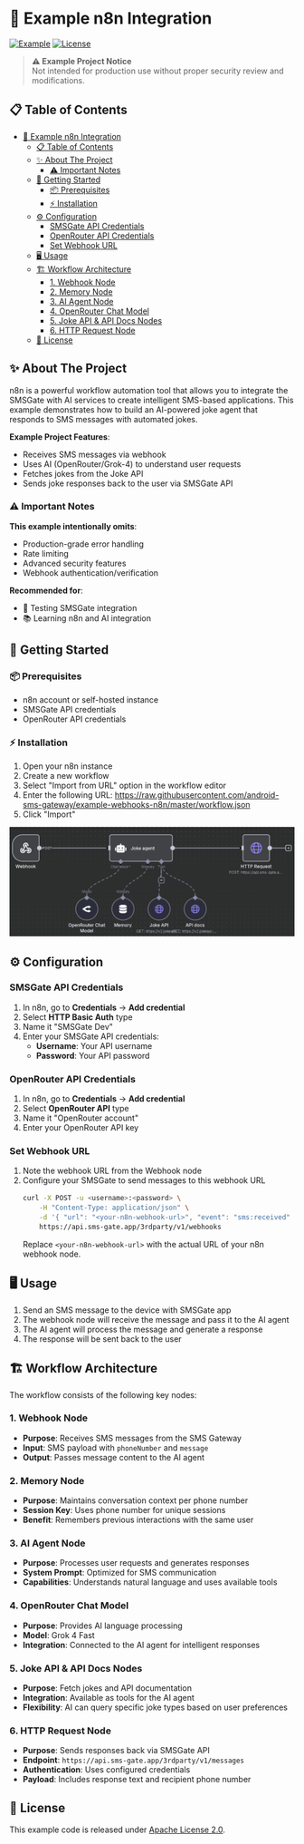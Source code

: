 # 📱 Example n8n Integration

[![Example](https://img.shields.io/badge/Type-Example%20Project-orange.svg)](https://github.com/android-sms-gateway/example-webhooks-n8n)
[![License](https://img.shields.io/badge/License-Apache%202.0-blue.svg)](https://opensource.org/licenses/Apache-2.0)

> **⚠️ Example Project Notice**  
> Not intended for production use without proper security review and modifications.

## 📋 Table of Contents
- [📱 Example n8n Integration](#-example-n8n-integration)
  - [📋 Table of Contents](#-table-of-contents)
  - [✨ About The Project](#-about-the-project)
    - [⚠️ Important Notes](#️-important-notes)
  - [🚀 Getting Started](#-getting-started)
    - [📦 Prerequisites](#-prerequisites)
    - [⚡ Installation](#-installation)
  - [⚙️ Configuration](#️-configuration)
    - [SMSGate API Credentials](#smsgate-api-credentials)
    - [OpenRouter API Credentials](#openrouter-api-credentials)
    - [Set Webhook URL](#set-webhook-url)
  - [🖥️ Usage](#️-usage)
  - [🏗️ Workflow Architecture](#️-workflow-architecture)
    - [1. Webhook Node](#1-webhook-node)
    - [2. Memory Node](#2-memory-node)
    - [3. AI Agent Node](#3-ai-agent-node)
    - [4. OpenRouter Chat Model](#4-openrouter-chat-model)
    - [5. Joke API \& API Docs Nodes](#5-joke-api--api-docs-nodes)
    - [6. HTTP Request Node](#6-http-request-node)
  - [📜 License](#-license)

## ✨ About The Project

n8n is a powerful workflow automation tool that allows you to integrate the SMSGate with AI services to create intelligent SMS-based applications. This example demonstrates how to build an AI-powered joke agent that responds to SMS messages with automated jokes.

**Example Project Features**:
- Receives SMS messages via webhook
- Uses AI (OpenRouter/Grok-4) to understand user requests
- Fetches jokes from the Joke API
- Sends joke responses back to the user via SMSGate API

### ⚠️ Important Notes

**This example intentionally omits**:

- Production-grade error handling
- Rate limiting
- Advanced security features
- Webhook authentication/verification

**Recommended for**:

- 🧪 Testing SMSGate integration
- 📚 Learning n8n and AI integration

## 🚀 Getting Started

### 📦 Prerequisites

- n8n account or self-hosted instance
- SMSGate API credentials
- OpenRouter API credentials

### ⚡ Installation

1. Open your n8n instance
2. Create a new workflow
3. Select "Import from URL" option in the workflow editor
4. Enter the following URL: https://raw.githubusercontent.com/android-sms-gateway/example-webhooks-n8n/master/workflow.json
5. Click "Import"

<p align="center"><img src="assets/workflow.png"></p>

## ⚙️ Configuration

### SMSGate API Credentials

1. In n8n, go to **Credentials** → **Add credential**
2. Select **HTTP Basic Auth** type
3. Name it "SMSGate Dev"
4. Enter your SMSGate API credentials:
   - **Username**: Your API username
   - **Password**: Your API password

### OpenRouter API Credentials

1. In n8n, go to **Credentials** → **Add credential**
2. Select **OpenRouter API** type
3. Name it "OpenRouter account"
4. Enter your OpenRouter API key

### Set Webhook URL

1. Note the webhook URL from the Webhook node
2. Configure your SMSGate to send messages to this webhook URL
    ```bash
    curl -X POST -u <username>:<password> \
        -H "Content-Type: application/json" \
        -d '{ "url": "<your-n8n-webhook-url>", "event": "sms:received" }' \
        https://api.sms-gate.app/3rdparty/v1/webhooks
    ```
    Replace `<your-n8n-webhook-url>` with the actual URL of your n8n webhook node.

## 🖥️ Usage

1. Send an SMS message to the device with SMSGate app
2. The webhook node will receive the message and pass it to the AI agent
3. The AI agent will process the message and generate a response
4. The response will be sent back to the user

## 🏗️ Workflow Architecture

The workflow consists of the following key nodes:

### 1. Webhook Node
- **Purpose**: Receives SMS messages from the SMS Gateway
- **Input**: SMS payload with `phoneNumber` and `message`
- **Output**: Passes message content to the AI agent

### 2. Memory Node
- **Purpose**: Maintains conversation context per phone number
- **Session Key**: Uses phone number for unique sessions
- **Benefit**: Remembers previous interactions with the same user

### 3. AI Agent Node
- **Purpose**: Processes user requests and generates responses
- **System Prompt**: Optimized for SMS communication
- **Capabilities**: Understands natural language and uses available tools

### 4. OpenRouter Chat Model
- **Purpose**: Provides AI language processing
- **Model**: Grok 4 Fast
- **Integration**: Connected to the AI agent for intelligent responses

### 5. Joke API & API Docs Nodes
- **Purpose**: Fetch jokes and API documentation
- **Integration**: Available as tools for the AI agent
- **Flexibility**: AI can query specific joke types based on user preferences

### 6. HTTP Request Node
- **Purpose**: Sends responses back via SMSGate API
- **Endpoint**: `https://api.sms-gate.app/3rdparty/v1/messages`
- **Authentication**: Uses configured credentials
- **Payload**: Includes response text and recipient phone number

## 📜 License

This example code is released under [Apache License 2.0](LICENSE).
